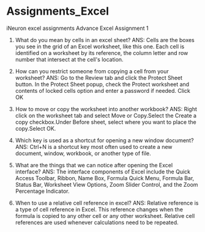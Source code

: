 # Assignments_Excel
iNeuron excel assignments
Advance Excel Assignment 1 

1. What do you mean by cells in an excel sheet? 
ANS: Cells are the boxes you see in the grid of an Excel worksheet, like this one. Each cell is identified on a worksheet by its reference, the column letter and row number that intersect at the cell's location. 

2. How can you restrict someone from copying a cell from your worksheet?
ANS: Go to the Review tab and click the Protect Sheet button. In the Protect Sheet popup, check the Protect worksheet and contents of locked cells option and enter a password if needed. Click OK

 
 3. How to move or copy the worksheet into another workbook?
ANS: Right click on the worksheet tab and select Move or Copy.Select the Create a copy checkbox.Under Before sheet, select where you want to place the copy.Select OK.

4. Which key is used as a shortcut for opening a new window document?
ANS: Ctrl+N is a shortcut key most often used to create a new document, window, workbook, or another type of file.

 5. What are the things that we can notice after opening the Excel interface?
ANS: The interface components of Excel include the Quick Access Toolbar, Ribbon, Name Box, Formula Quick Menu, Formula Bar, Status Bar, Worksheet View Options, Zoom Slider Control, and the Zoom Percentage Indicator.

 6. When to use a relative cell reference in excel?
ANS: Relative reference is a type of cell reference in Excel. This reference changes when the formula is copied to any other cell or any other worksheet. Relative cell references are used whenever calculations need to be repeated.


